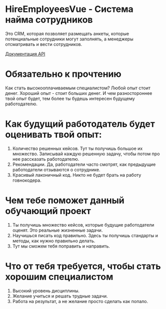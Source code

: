# HireEmployeesVue - Система найма сотрудников
Это CRM, которая позволяет размещать анкеты, которые потенциальные сотрудники могут заполнять, а менеджеры отсматривать и вести сотрудников.

[Документация API](https://sites.google.com/view/hireemployees/%D0%B3%D0%BB%D0%B0%D0%B2%D0%BD%D0%B0%D1%8F)


# Обязательно к прочтению
Как стать высокооплачиваемым специалистом?
Любой опыт стоит денег. Хороший опыт - стоит больших денег.
И чем разностороннее твой опыт будет, тем более ты будешь интересен будущему работодателю.

# Как будущий работодатель будет оценивать твой опыт:
1) Количество решенных кейсов. Тут ты получишь большое их множество. Записывай каждую решенную задачу, чтобы потом про нее рассказать работодателю.
2) Рекомендации. Да, работодатели часто смотрят, как предыдущие работодатели отзываются о сотруднике.
3) Красивый лаконичный код. Никто не будет брать на работу говнокодера.

# Чем тебе поможет данный обучающий проект
1) Ты получишь множество кейсов, которые будущие работодатели оценят. Это реальные жизненные задачи.
2) Научишься писать код правильно. Здесь ты получишь стандарты и методы, как нужно правильно делать.
3) Тут мы сможем тебя поправить и направить.

# Что от тебя требуется, чтобы стать хорошим специалистом
1) Высокий уровень дисциплины.
2) Желание учиться и решать трудные задачи.
3) Работа на результат, а не желание просто сделать как попало.

